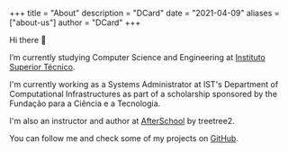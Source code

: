 +++
title = "About"
description = "DCard"
date = "2021-04-09"
aliases = ["about-us"]
author = "DCard"
+++

Hi there 👋

I’m currently studying Computer Science and Engineering at [Instituto Superior Técnico](https://tecnico.ulisboa.pt/en/). 

I'm currently working as a Systems Administrator at IST's Department of Computational Infrastructures as part of a scholarship sponsored by the Fundação para a Ciência e a Tecnologia. 

I'm also an instructor and author at [AfterSchool](https://treetree2.school/) by treetree2.

You can follow me and check some of my projects on [GitHub](https://github.com/D-Card).
